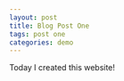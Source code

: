 ```yaml
---
layout: post
title: Blog Post One
tags: post one
categories: demo
---
```


Today I created this website!
